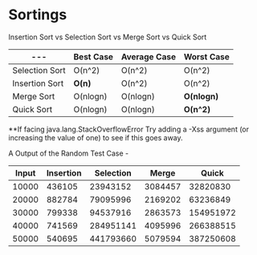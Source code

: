# Sortings
Insertion Sort vs Selection Sort vs Merge Sort vs Quick Sort


--- | Best Case | Average Case | Worst Case | 
--- | --- | --- | --- |
Selection Sort | O(n^2) | O(n^2) | O(n^2) |
Insertion Sort | **O(n)** | O(n^2) | O(n^2) |
Merge Sort | O(nlogn) | O(nlogn) | **O(nlogn)** |
Quick Sort | O(nlogn) | O(nlogn) | **O(n^2)** |


**If facing java.lang.StackOverflowError
Try adding a -Xss argument (or increasing the value of one) to see if this goes away.

A Output of the Random Test Case -

Input | Insertion | Selection | Merge | Quick |
--- | --- | --- | --- | --- |
10000 | 436105 | 23943152 |	3084457 |	32820830 |
20000 |	882784 |	79095996 |	2169202 |	63236849 |
30000 |	799338 |	94537916 |	2863573 |	154951972 |
40000 |	741569 |	284951141 |	4095996 |	266388515 |
50000 |	540695 |	441793660 |	5079594 |	387250608 |
